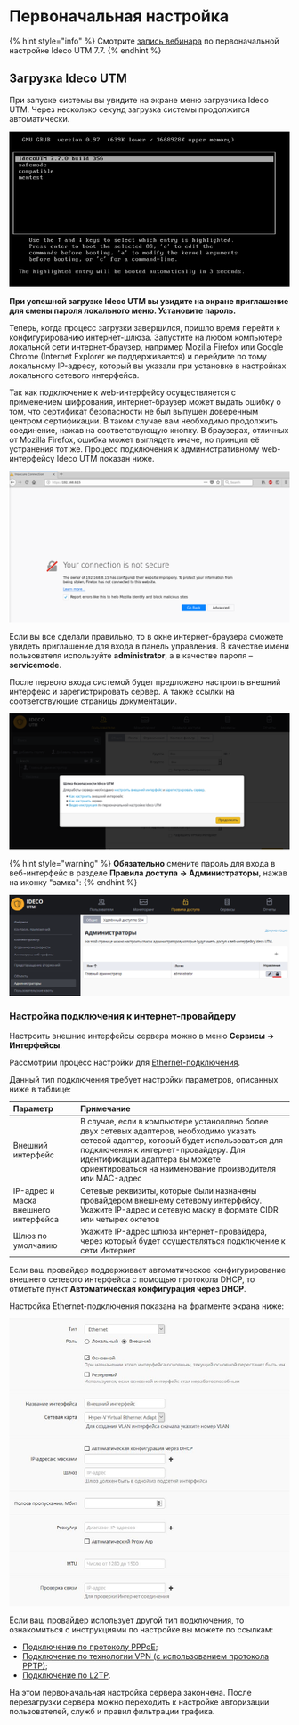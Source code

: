 # Первоначальная настройка

{% hint style="info" %}
Смотрите [запись вебинара](https://youtu.be/kiJAl16RkI0) по первоначальной настройке Ideco UTM 7.7.
{% endhint %}

## Загрузка Ideco UTM

При запуске системы вы увидите на экране меню загрузчика Ideco UTM. Через несколько секунд загрузка системы продолжится автоматически.

![](.gitbook/assets/6586874.png)

**При успешной загрузке Ideco UTM вы увидите на экране приглашение для смены пароля локального меню. Установите пароль.**

Теперь, когда процесс загрузки завершился, пришло время перейти к конфигурированию интернет-шлюза. Запустите на любом компьютере локальной сети интернет-браузер, например Mozilla Firefox или Google Chrome \(Internet Explorer не поддерживается\) и перейдите по тому локальному IP-адресу, который вы указали при установке в настройках локального сетевого интерфейса.

Так как подключение к web-интерфейсу осуществляется с применением шифрования, интернет-браузер может выдать ошибку о том, что сертификат безопасности не был выпущен доверенным центром сертификации. В таком случае вам необходимо продолжить соединение, нажав на соответствующую кнопку. В браузерах, отличных от Mozilla Firefox, ошибка может выглядеть иначе, но принцип её устранения тот же. Процесс подключения к административному web-интерфейсу Ideco UTM показан ниже.

![](.gitbook/assets/6586868.png)

Если вы все сделали правильно, то в окне интернет-браузера сможете увидеть приглашение для входа в панель управления. В качестве имени пользователя используйте **administrator**, а в качестве пароля – **servicemode**.

После первого входа системой будет предложено настроить внешний интерфейс и зарегистрировать сервер. А также ссылки на соответствующие страницы документации.

![](.gitbook/assets/set_5.png)

{% hint style="warning" %}
**Обязательно** смените пароль для входа в веб-интерфейс в разделе **Правила доступа -&gt; Администраторы**, нажав на иконку "замка":
{% endhint %}

![](.gitbook/assets/pasword7-9.png)

### Настройка подключения к интернет-провайдеру

Настроить внешние интерфейсы сервера можно в меню **Сервисы -&gt; Интерфейсы**.

Рассмотрим процесс настройки для [Ethernet-подключения](connection-to-provider/ethernet-connection.md).

Данный тип подключения требует настройки параметров, описанных ниже в таблице:

| Параметр | Примечание |
| :--- | :--- |
| Внешний интерфейс | В случае, если в компьютере установлено более двух сетевых адаптеров, необходимо указать сетевой адаптер, который будет использоваться для подключения к интернет-провайдеру. Для идентификации адаптера вы можете ориентироваться на наименование производителя или MAC-адрес |
| IP-адрес и маска внешнего интерфейса | Сетевые реквизиты, которые были назначены провайдером внешнему сетевому интерфейсу. Укажите IP-адрес и сетевую маску в формате CIDR или четырех октетов |
| Шлюз по умолчанию | Укажите IP-адрес шлюза интернет-провайдера, через который будет осуществляться подключение к сети Интернет |

Если ваш провайдер поддерживает автоматическое конфигурирование внешнего сетевого интерфейса с помощью протокола DHCP, то отметьте пункт **Автоматическая конфигурация через DHCP**.

Настройка Ethernet-подключения показана на фрагменте экрана ниже:

![](.gitbook/assets/outside7-9.jpeg)





Если ваш провайдер использует другой тип подключения, то ознакомиться с инструкциями по настройке вы можете по ссылкам:

* [Подключение по протоколу PPPoE](connection-to-provider/pppoe-connection.md);
* [Подключение по технологии VPN \(с использованием протокола PPTP\)](connection-to-provider/pptp-vpn-connection.md);
* [Подключение по L2TP](connection-to-provider/l2tp-vpn-connection.md).

На этом первоначальная настройка сервера закончена. После перезагрузки сервера можно переходить к настройке авторизации пользователей, служб и правил фильтрации трафика.

